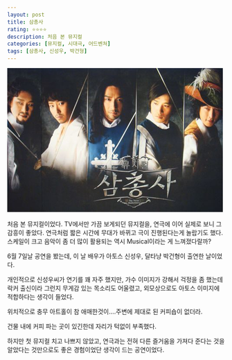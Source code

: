 ```yaml
---
layout: post
title: 삼총사
rating: ⭐️⭐️⭐️⭐️
description: 처음 본 뮤지컬
categories: [뮤지컬, 시대극, 어드벤쳐]
tags: [삼총사, 신성우, 박건형]
---
```


![삼총사](../../images/2009/three_musketeers.jpg)

처음 본 뮤지컬이었다. TV에서만 가끔 보게되던 뮤지컬을, 연극에 이어 실제로 보니 그 감흥이 좋았다. 연극처럼 짧은 시간에 무대가 바뀌고 극이 진행된다는게 놀랍기도 했다. 스케일이 크고 음악이 좀 더 많이 활용되는 역시 Musical이라는 게 느껴졌다랄까?

6월 7일날 공연을 봤는데, 이 날 배우가 아토스 신성우, 달타냥 박건형이 출연한 날이었다.

개인적으로 신성우씨가 연기를 꽤 자주 했지만, 가수 이미지가 강해서 걱정을 좀 했는데 락커 출신이라 그런지 무게감 있는 목소리도 어울렸고, 외모상으로도 아토스 이미지에 적합하다는 생각이 들었다.

위치적으로 충무 아트홀이 참 애매한것이....주변에 제대로 된 커피숍이 없더라.

건물 내에 커피 파는 곳이 있긴한데 자리가 턱없이 부족했다.

하지만 첫 뮤지컬 치고 나쁘지 않았고, 연극과는 전혀 다른 즐거움을 가져다 준다는 것을 알았다는 것만으로도 좋은 경험이었단 생각이 드는 공연이었다.